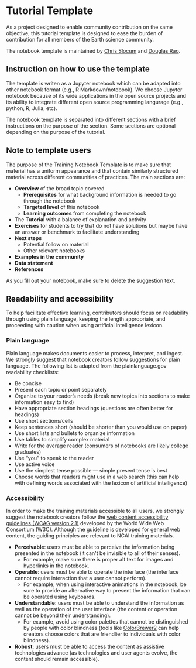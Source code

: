 # Tutorial Template

As a project designed to enable community contribution on the same objective, this tutorial template is designed to ease 
the burden of contribution for all members of the Earth science community.

The notebook template is maintained by [Chris Slocum](mailto:christopher.slocum@noaa.gov) and [Douglas Rao](mailto:douglas.rao@noaa.gov).

## Instruction on how to use the template

The template is writen as a Jupyter notebook which can be adapted into other notebook format (e.g., R Markdown/notebook).
We choose Jupyter notebook because of its wide applications in the open source projects and its ability to integrate 
different open source programming langurage (e.g., python, R, Julia, etc).

The notebook template is separated into different sections with a brief instructions on the purpose of the section. Some 
sections are optional depending on the purpose of the tutorial.

## Note to template users

The purpose of the Training Notebook Template is to make sure that material has a uniform appearance and that contain 
similarly structured material across different communities of practices. The main sections are:

* __Overview__ of the broad topic covered
  * __Prerequisites__ for what background information is needed to go through the notebook
  * __Targeted level__ of this notebook
  * __Learning outcomes__ from completing the notebook
* The __Tutorial__ with a balance of explanation and activity
* __Exercises__ for students to try that do not have solutions but maybe have an answer or benchmark to facilitate understanding
* __Next steps__
  * Potential follow on material
  * Other relevant notebooks
* __Examples in the community__
* __Data statement__
* __References__

As you fill out your notebook, make sure to delete the suggestion text. 

## Readability and accessibility

To help facilitate effective learning, contributors should focus on readability through using plain language, keeping the length 
appropriate, and proceeding with caution when using artificial intelligence lexicon.

### Plain language

Plain language makes documents easier to process, interpret, and ingest. We strongly suggest that notebook creators follow suggestions
for plain language. The following list is adapted from the plainlanguage.gov readability checklists: 

* Be concise
* Present each topic or point separately
* Organize to your reader’s needs (break new topics into sections to make information easy to find)
* Have appropriate section headings (questions are often better for headings)
* Use short sections/cells
* Keep sentences short (should be shorter than you would use on paper)
* Use short lists and bullets to organize information
* Use tables to simplify complex material
* Write for the average reader (consumers of notebooks are likely college graduates)
* Use “you” to speak to the reader
* Use active voice
* Use the simplest tense possible — simple present tense is best
* Choose words that readers might use in a web search (this can help with defining words associated with the lexicon of artificial intelligence)

### Accessibility

In order to make the training materials accessible to all users, we strongly suggest the notebook creators follow the [web content
accessibility guidelines (WCAG version 2.1)](https://www.w3.org/TR/WCAG21/) developed by the World Wide Web Consortium (W3C). Although the guideline is developed
for general web content, the guiding principles are relevant to NCAI training materials. 

* __Perceivable__: users must be able to perceive the information being presented in the notebook (it can't be invisible to all of their senses).
  * For example, make sure there is proper alt text for images and hyperlinks in the notebook. 
* __Operable__: users must be able to operate the interface (the interface cannot require interaction that a user cannot perform). 
  * For example, when using interactive animations in the notebook, be sure to provide an alternative way to present the information that can be operated using keyboards.
* __Understandable__: users must be able to understand the information as well as the operation of the user interface (the content or operation cannot be beyond their understanding).
  * For example, avoid using color palettes that cannot be distinguished by people with color blindness (tools like [ColorBrewer2](https://colorbrewer2.org) can help creators choose colors that are friendlier to individuals with color blindness). 
* __Robust__: users must be able to access the content as assistive technologies advance (as technologies and user agents evolve, the content should remain accessible).

